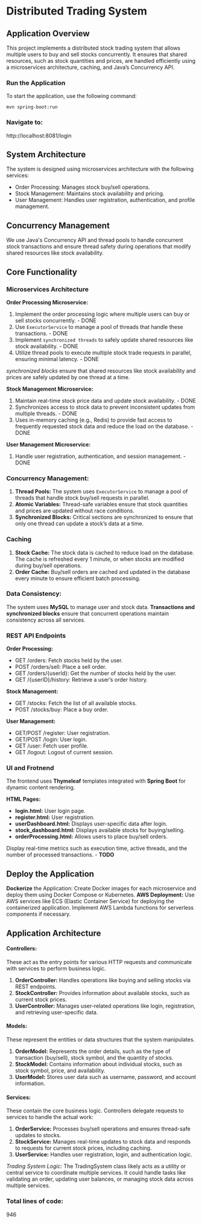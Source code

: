 # Distributed Trading System

## Application Overview
This project implements a distributed stock trading system that allows multiple users to buy and sell stocks concurrently. It ensures that shared resources, such as stock quantities and prices, are handled efficiently using a microservices architecture, caching, and Java’s Concurrency API.

### Run the Application
To start the application, use the following command:

```
mvn spring-boot:run
```

### Navigate to:

http://localhost:8081/login



## System Architecture
The system is designed using microservices architecture with the following services:

* Order Processing: Manages stock buy/sell operations.
* Stock Management: Maintains stock availability and pricing.
* User Management: Handles user registration, authentication, and profile management.

## Concurrency Management
We use Java's Concurrency API and thread pools to handle concurrent stock transactions and ensure thread safety during operations that modify shared resources like stock availability.

## Core Functionality

###  Microservices Architecture
**Order Processing Microservice:**
1. Implement the order processing logic where multiple users can buy or sell stocks concurrently. - DONE
2. Use `ExecutorService` to manage a pool of threads that handle these transactions. - DONE
3. Implement `synchronized threads` to safely update shared resources like stock availability. - DONE
4. Utilize thread pools to execute multiple stock trade requests in parallel, ensuring minimal latency. - DONE

*synchronized blocks* ensure that shared resources like stock availability and prices are safely updated by one thread at a time.


**Stock Management Microservice:**
1. Maintain real-time stock price data and update stock availability. - DONE
2. Synchronizes access to stock data to prevent inconsistent updates from multiple threads.  - DONE
3. Uses in-memory caching (e.g., Redis) to provide fast access to frequently requested stock data and reduce the load on the database. - DONE


**User Management Microservice:**
1. Handle user registration, authentication, and session management. - DONE


### Concurrency Management:

1. **Thread Pools:** The system uses `ExecutorService` to manage a pool of threads that handle stock buy/sell requests in parallel.
2. **Atomic Variables:** Thread-safe variables ensure that stock quantities and prices are updated without race conditions.
3. **Synchronized Blocks:** Critical sections are synchronized to ensure that only one thread can update a stock’s data at a time.

### Caching
1. **Stock Cache:** The stock data is cached to reduce load on the database. The cache is refreshed every 1 minute, or when stocks are modified during buy/sell operations.
2. **Order Cache:** Buy/sell orders are cached and updated in the database every minute to ensure efficient batch processing.

### Data Consistency:

The system uses **MySQL** to manage user and stock data. **Transactions and synchronized blocks** ensure that concurrent operations maintain consistency across all services.


### REST API Endpoints
**Order Processing:**

* GET /orders: Fetch stocks held by the user.
* POST /orders/sell: Place a sell order.
* GET /orders/{userId}: Get the number of stocks held by the user.
* GET /{userID}/history: Retrieve a user’s order history.

**Stock Management:**

* GET /stocks: Fetch the list of all available stocks.
* POST /stocks/buy: Place a buy order.

**User Management:**

* GET/POST /register: User registration.
* GET/POST /login: User login.
* GET /user: Fetch user profile.
* GET /logout: Logout of current session.


### UI and Frotnend

The frontend uses **Thymeleaf** templates integrated with **Spring Boot** for dynamic content rendering.

**HTML Pages:**

* **login.html:** User login page.
* **register.html:** User registration.
* **userDashboard.html:** Displays user-specific data after login.
* **stock_dashboard.html:** Displays available stocks for buying/selling.
* **orderProcessing.html:** Allows users to place buy/sell orders.


Display real-time metrics such as execution time, active threads, and the number of processed transactions. - **TODO**

## Deploy the Application
**Dockerize** the Application: Create Docker images for each microservice and deploy them using Docker Compose or Kubernetes.
**AWS Deployment:** Use AWS services like ECS (Elastic Container Service) for deploying the containerized application. Implement AWS Lambda functions for serverless components if necessary.


## Application Architecture

#### Controllers:
These act as the entry points for various HTTP requests and communicate with services to perform business logic. 
1. **OrderController:** Handles operations like buying and selling stocks via REST endpoints.
2. **StockController:** Provides information about available stocks, such as current stock prices.
3. **UserController:** Manages user-related operations like login, registration, and retrieving user-specific data.

#### Models:
These represent the entities or data structures that the system manipulates. 
1. **OrderModel:**  Represents the order details, such as the type of transaction (buy/sell), stock symbol, and the quantity of stocks.
2. **StockModel:**  Contains information about individual stocks, such as stock symbol, price, and availability.
3. **UserModel:** Stores user data such as username, password, and account information.

#### Services:
These contain the core business logic. Controllers delegate requests to services to handle the actual work:

1. **OrderService:** Processes buy/sell operations and ensures thread-safe updates to stocks.
2. **StockService:** Manages real-time updates to stock data and responds to requests for current stock prices, including caching.
3. **UserService:** Handles user registration, login, and authentication logic.


*Trading System Logic:*
The TradingSystem class likely acts as a utility or central service to coordinate multiple services. It could handle tasks like validating an order, updating user balances, or managing stock data across multiple services.


### Total lines of code:

946
